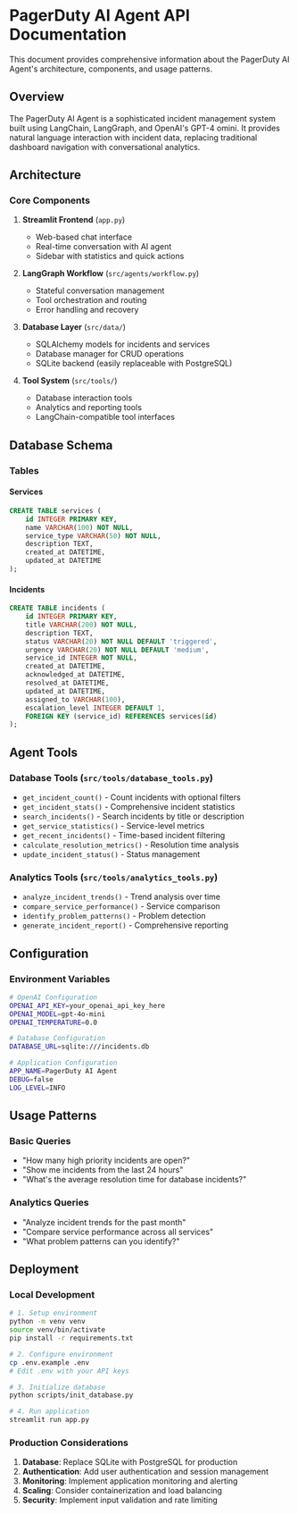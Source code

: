 # PagerDuty AI Agent API Documentation

This document provides comprehensive information about the PagerDuty AI Agent's architecture, components, and usage patterns.

## Overview

The PagerDuty AI Agent is a sophisticated incident management system built using LangChain, LangGraph, and OpenAI's GPT-4 omini. It provides natural language interaction with incident data, replacing traditional dashboard navigation with conversational analytics.

## Architecture

### Core Components

1. **Streamlit Frontend** (`app.py`)
   - Web-based chat interface
   - Real-time conversation with AI agent
   - Sidebar with statistics and quick actions

2. **LangGraph Workflow** (`src/agents/workflow.py`)
   - Stateful conversation management
   - Tool orchestration and routing
   - Error handling and recovery

3. **Database Layer** (`src/data/`)
   - SQLAlchemy models for incidents and services
   - Database manager for CRUD operations
   - SQLite backend (easily replaceable with PostgreSQL)

4. **Tool System** (`src/tools/`)
   - Database interaction tools
   - Analytics and reporting tools
   - LangChain-compatible tool interfaces

## Database Schema

### Tables

#### Services
```sql
CREATE TABLE services (
    id INTEGER PRIMARY KEY,
    name VARCHAR(100) NOT NULL,
    service_type VARCHAR(50) NOT NULL,
    description TEXT,
    created_at DATETIME,
    updated_at DATETIME
);
```

#### Incidents
```sql
CREATE TABLE incidents (
    id INTEGER PRIMARY KEY,
    title VARCHAR(200) NOT NULL,
    description TEXT,
    status VARCHAR(20) NOT NULL DEFAULT 'triggered',
    urgency VARCHAR(20) NOT NULL DEFAULT 'medium',
    service_id INTEGER NOT NULL,
    created_at DATETIME,
    acknowledged_at DATETIME,
    resolved_at DATETIME,
    updated_at DATETIME,
    assigned_to VARCHAR(100),
    escalation_level INTEGER DEFAULT 1,
    FOREIGN KEY (service_id) REFERENCES services(id)
);
```

## Agent Tools

### Database Tools (`src/tools/database_tools.py`)

- `get_incident_count()` - Count incidents with optional filters
- `get_incident_stats()` - Comprehensive incident statistics
- `search_incidents()` - Search incidents by title or description
- `get_service_statistics()` - Service-level metrics
- `get_recent_incidents()` - Time-based incident filtering
- `calculate_resolution_metrics()` - Resolution time analysis
- `update_incident_status()` - Status management

### Analytics Tools (`src/tools/analytics_tools.py`)

- `analyze_incident_trends()` - Trend analysis over time
- `compare_service_performance()` - Service comparison
- `identify_problem_patterns()` - Problem detection
- `generate_incident_report()` - Comprehensive reporting

## Configuration

### Environment Variables

```bash
# OpenAI Configuration
OPENAI_API_KEY=your_openai_api_key_here
OPENAI_MODEL=gpt-4o-mini
OPENAI_TEMPERATURE=0.0

# Database Configuration  
DATABASE_URL=sqlite:///incidents.db

# Application Configuration
APP_NAME=PagerDuty AI Agent
DEBUG=false
LOG_LEVEL=INFO
```

## Usage Patterns

### Basic Queries
- "How many high priority incidents are open?"
- "Show me incidents from the last 24 hours"
- "What's the average resolution time for database incidents?"

### Analytics Queries
- "Analyze incident trends for the past month"
- "Compare service performance across all services"
- "What problem patterns can you identify?"

## Deployment

### Local Development
```bash
# 1. Setup environment
python -m venv venv
source venv/bin/activate
pip install -r requirements.txt

# 2. Configure environment
cp .env.example .env
# Edit .env with your API keys

# 3. Initialize database
python scripts/init_database.py

# 4. Run application
streamlit run app.py
```

### Production Considerations

1. **Database**: Replace SQLite with PostgreSQL for production
2. **Authentication**: Add user authentication and session management  
3. **Monitoring**: Implement application monitoring and alerting
4. **Scaling**: Consider containerization and load balancing
5. **Security**: Implement input validation and rate limiting